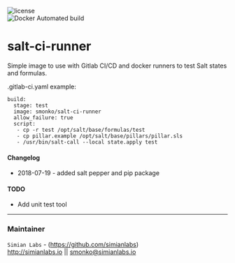 ![license](https://img.shields.io/github/license/mashape/apistatus.svg)  
![Docker Automated build](https://img.shields.io/docker/automated/jrottenberg/ffmpeg.svg)


# salt-ci-runner

Simple image to use with Gitlab CI/CD and docker runners to test Salt states and formulas.

.gitlab-ci.yaml example:
```
build:
  stage: test
  image: smonko/salt-ci-runner
  allow_failure: true
  script:
   - cp -r test /opt/salt/base/formulas/test
   - cp pillar.example /opt/salt/base/pillars/pillar.sls
   - /usr/bin/salt-call --local state.apply test
```

#### Changelog
- 2018-07-19 - added salt pepper and pip package

#### TODO
- Add unit test tool
---
### Maintainer
`Simian Labs` - (https://github.com/simianlabs)  
http://simianlabs.io || smonko@simianlabs.io

